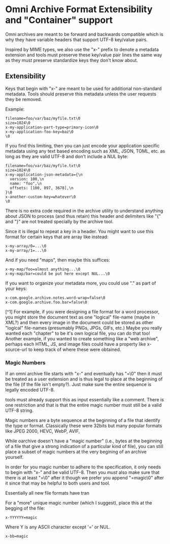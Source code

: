 # Omni Archive Format Extensibility and "Container" support

Omni archives are meant to be forward and backwards compatible which
is why they have variable headers that support UTF-8 key/value pairs.

Inspired by MIME types, we also use the "x-" prefix to denote a
metadata extension and tools must preserve these key/value pair lines
the same way as they must preserve standardize keys they don't know
about.

## Extensibility

Keys that begin with "x-" are meant to be used for additional
non-standard metadata. Tools should preserve this metadata unless the
user requests they be removed.

Example:

```
filename=foo/var/baz/myfile.txt\0
size=1024\0
x-my-application-part-type=primary-icon\0
x-my-application-foo-key=baz\0
\0
```

If you find this limiting, then you can just encode your application
specific metadata using any text based encoding such as XML, JSON,
TOML, etc. as long as they are valid UTF-8 and don't include a NUL
byte:

```
filename=foo/var/baz/myfile.txt\0
size=1024\0
x-my-application-json-metadata={\n
  version: 100,\n
  name: "foo",\n
  offsets: [100, 897, 3678],\n
}\0
x-another-custom-key=whatever\0
\0
```

There is no extra code required in the archive utility to understand
anything about JSON to process (and thus retain) this header and
delimiters like "{" and "}" are not treated specially by the archive
tool. 

Since it is illegal to repeat a key in a header. You might want to use
this format for certain keys that are array like instead:

```
x-my-array/0=...\0
x-my-array/1=...\0
```

And if you need "maps", then maybe this suffices:

```
x-my-map/foo=almost anything...\0
x-my-map/bar=could be put here except NUL...\0
```

If you want to organize your metadata more, you could use "." as part
of your keys:

```
x-com.google.archive.notes.word-wrap=false\0
x-com.google.archive.foo.bar=false\0
```


[^1] For example, if you were designing a file format for a word
processor, you might store the document text as one "logical"
file-name (maybe in XML?) and then every image in the document could
be stored as other "logical" file-names (presumably PNGs, JPGs, GIFs,
etc.) Maybe you really wanted each "chapter" to be it's own logical
file, you can do that too! Another example, if you wanted to create
something like a "web archive", perhaps each HTML, JS, and image files
could have a property like x-source-url to keep track of where these
were obtained.

### Magic Numbers

If an omni archive file starts with "x-" and eventually has "=\0" then
it must be treated as a user extension and is thus legal to place at
the beginning of the file (if the file isn't empty?). Just make sure
the entire sequence is legally encoded UTF-8.


tools must already support this as input essentially like a
comment. There is one restriction and that is that the entire magic
number must still be a valid UTF-8 string.


Magic numbers are a byte sequence at the beginning of a file that
identify the type or format. Classically these were 32bits but many
popular formats like JPEG 2000, HEVC, WebP, AVIF, 

While oarchive doesn't have a "magic number" (i.e., bytes at the
beginning of a file that give a strong indication of a particular kind
of file), you can still place a subset of magic numbers at the very
begining of an archive yourself.

In order for you magic number to adhere to the specification, it only
needs to begin with "x-" and be valid UTF-8. Then you *must* also make
sure that there is at least "=\0" after it though we prefer you append
"=magic\0" after it since that may be helpful to both users and tool.

Essentially all new file formats have tran

For a "more" unique magic number (which I suggest), place this at the
begging of the file:

```
x-YYYYYY=magic
```

Where Y is any ASCII character except '=' or NUL.

```
x-bb=magic
```

